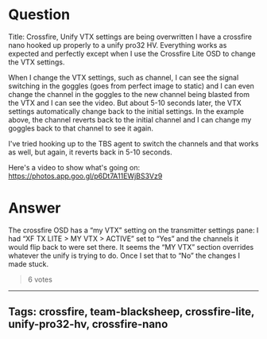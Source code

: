 # Question
Title: Crossfire, Unify VTX settings are being overwritten
I have a crossfire nano hooked up properly to a unify pro32 HV. Everything works as expected and perfectly except when I use the Crossfire Lite OSD to change the VTX settings. 

When I change the VTX settings, such as channel, I can see the signal switching in the goggles (goes from perfect image to static) and I can even change the channel in the goggles to the new channel being blasted from the VTX and I can see the video. But about 5-10 seconds later, the VTX settings automatically change back to the initial settings. In the example above, the channel reverts back to the initial channel and I can change my goggles back to that channel to see it again. 

I've tried hooking up to the TBS agent to switch the channels and that works as well, but again, it reverts back in 5-10 seconds. 

Here's a video to show what's going on: https://photos.app.goo.gl/p6Dt7A11EWjBS3Vz9

# Answer
The crossfire OSD has a “my VTX” setting on the transmitter settings pane: I had “XF TX LITE \> MY VTX \> ACTIVE” set to “Yes” and the channels it would flip back to were set there. It seems the “MY VTX” section overrides whatever the unify is trying to do. Once I set that to “No” the changes I made stuck.
> 6 votes

---
Tags: crossfire, team-blacksheep, crossfire-lite, unify-pro32-hv, crossfire-nano
---
